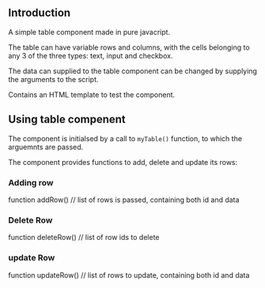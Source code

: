 ## Introduction

A simple table component made in pure javacript.

The table can have variable rows and columns, with the cells belonging to any 3 of the three types: text,
input and checkbox.

The data can supplied to the table component can be changed by supplying the arguments to the script.

Contains an HTML template to test the component.

## Using table compenent

The component is initialsed by a call to `myTable()` function, to which the arguemnts are passed.

The component provides functions to add, delete and update its rows:

### Adding row

function addRow() // list of rows is passed, containing both id and data

### Delete Row

function deleteRow() // list of row ids to delete

### update Row

function updateRow() // list of rows to update, containing both id and data